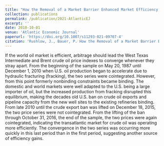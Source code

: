 ```yaml
---
title: "How the Removal of a Market Barrier Enhanced Market Efficiency: The Case of WTI and Brent Crude Oil Prices"
collection: publications
permalink: /publication/2021-AtlanticEJ
excerpt: ''
date: 2010-10-01
venue: 'Atlantic Economic Journal'
paperurl: 'https://doi.org/10.1007/s11293-021-09707-4'
citation: 'Rushlow, J., Bauer, P. How the Removal of a Market Barrier Enhanced Market Efficiency: The Case of WTI and Brent Crude Oil Prices. <i> Atl Econ J </i> 49, 87–96 (2021).'
---
```


If the world oil market is efficient, arbitrage should lead the West Texas Intermediate and Brent crude oil price indexes to converge whenever they stray apart. From the beginning of the sample on May 20, 1987 until December 1, 2010 when U.S. oil production began to accelerate due to hydraulic fracturing (fracking), the two series were cointegrated. However, from this point formerly nonbinding constraints became binding. The domestic and world markets were well adapted to the U.S. being a large importer of oil, but the increased production from fracking disrupted this equilibrium, making the decades old U.S. ban on crude oil exports and pipeline capacity from the new well sites to the existing refineries binding. From late 2010 until the crude export ban was lifted on December 18, 2015, the two price series were not cointegrated. From the lifting of the ban through October 31, 2016, the end of the sample, the two prices were again cointegrated, indicating the transatlantic market for crude oil was operating more efficiently. The convergence in the two series was occurring more quickly in this last period than in the first period, suggesting another source of efficiency gains.

